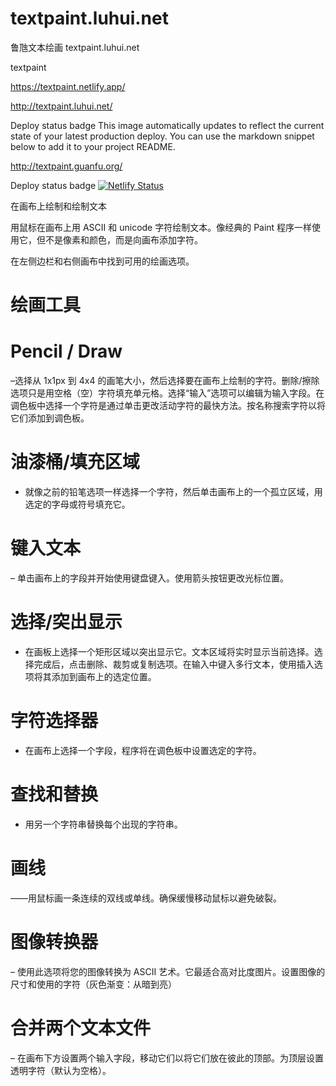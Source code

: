 # textpaint.luhui.net
鲁虺文本绘画 textpaint.luhui.net 

textpaint

https://textpaint.netlify.app/


http://textpaint.luhui.net/


Deploy status badge
This image automatically updates to reflect the current state of your latest production deploy. You can use the markdown snippet below to add it to your project README.


http://textpaint.guanfu.org/



Deploy status badge
[![Netlify Status](https://api.netlify.com/api/v1/badges/e1126aa3-68a8-420f-9c39-5ffabb2907b7/deploy-status)](https://app.netlify.com/sites/textpaint/deploys)


在画布上绘制和绘制文本

用鼠标在画布上用 ASCII 和 unicode 字符绘制文本。像经典的 Paint 程序一样使用它，但不是像素和颜色，而是向画布添加字符。

在左侧边栏和右侧画布中找到可用的绘画选项。

# 绘画工具

# Pencil / Draw 

–选择从 1x1px 到 4x4 的画笔大小，然后选择要在画布上绘制的字符。删除/擦除选项只是用空格（空）字符填充单元格。选择“输入”选项可以编辑为输入字段。在调色板中选择一个字符是通过单击更改活动字符的最快方法。按名称搜索字符以将它们添加到调色板。

# 油漆桶/填充区域 

- 就像之前的铅笔选项一样选择一个字符，然后单击画布上的一个孤立区域，用选定的字母或符号填充它。

# 键入文本 

– 单击画布上的字段并开始使用键盘键入。使用箭头按钮更改光标位置。

# 选择/突出显示 

- 在画板上选择一个矩形区域以突出显示它。文本区域将实时显示当前选择。选择完成后，点击删除、裁剪或复制选项。在输入中键入多行文本，使用插入选项将其添加到画布上的选定位置。

# 字符选择器 

- 在画布上选择一个字段，程序将在调色板中设置选定的字符。

# 查找和替换 

- 用另一个字符串替换每个出现的字符串。

# 画线

——用鼠标画一条连续的双线或单线。确保缓慢移动鼠标以避免破裂。

# 图像转换器 

– 使用此选项将您的图像转换为 ASCII 艺术。它最适合高对比度图片。设置图像的尺寸和使用的字符（灰色渐变：从暗到亮）

# 合并两个文本文件 

– 在画布下方设置两个输入字段，移动它们以将它们放在彼此的顶部。为顶层设置透明字符（默认为空格）。


